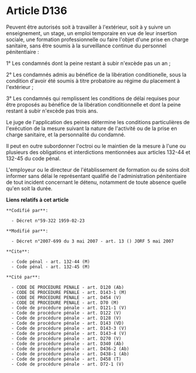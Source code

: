 # Article D136

Peuvent être autorisés soit à travailler à l'extérieur, soit à y suivre un enseignement, un stage, un emploi temporaire en
vue de leur insertion sociale, une formation professionnelle ou faire l'objet d'une prise en charge sanitaire, sans être
soumis à la surveillance continue du personnel pénitentiaire :

1° Les condamnés dont la peine restant à subir n'excède pas un an ;

2° Les condamnés admis au bénéfice de la libération conditionelle, sous la condition d'avoir été soumis à titre probatoire au
régime du placement à l'extérieur ;

3° Les condamnés qui remplissent les conditions de délai requises pour être proposés au bénéfice de la libération
conditionnelle et dont la peine restant à subir n'excède pas trois ans.

Le juge de l'application des peines détermine les conditions particulières de l'exécution de la mesure suivant la nature de
l'activité ou de la prise en charge sanitaire, et la personnalité du condamné.

Il peut en outre subordonner l'octroi ou le maintien de la mesure à l'une ou plusieurs des obligations et interdictions
mentionnées aux articles 132-44 et 132-45 du code pénal.

L'employeur ou le directeur de l'établissement de formation ou de soins doit informer sans délai le représentant qualifié de
l'administration pénitentiaire de tout incident concernant le détenu, notamment de toute absence quelle qu'en soit la durée.

**Liens relatifs à cet article**

	**Codifié par**:

	  - Décret n°59-322 1959-02-23

	**Modifié par**:

	  - Décret n°2007-699 du 3 mai 2007 - art. 13 () JORF 5 mai 2007

	**Cite**:

	  - Code pénal - art. 132-44 (M)
	  - Code pénal - art. 132-45 (M)

	**Cité par**:

	  - CODE DE PROCEDURE PENALE - art. D120 (Ab)
	  - CODE DE PROCEDURE PENALE - art. D143-1 (M)
	  - CODE DE PROCEDURE PENALE - art. D454 (V)
	  - CODE DE PROCEDURE PENALE - art. D70 (M)
	  - Code de procédure pénale - art. D121-1 (V)
	  - Code de procédure pénale - art. D122 (V)
	  - Code de procédure pénale - art. D128 (V)
	  - Code de procédure pénale - art. D143 (VD)
	  - Code de procédure pénale - art. D143-3 (V)
	  - Code de procédure pénale - art. D143-4 (V)
	  - Code de procédure pénale - art. D270 (V)
	  - Code de procédure pénale - art. D340 (Ab)
	  - Code de procédure pénale - art. D436-2 (Ab)
	  - Code de procédure pénale - art. D438-1 (Ab)
	  - Code de procédure pénale - art. D458 (T)
	  - Code de procédure pénale - art. D72-1 (V)
